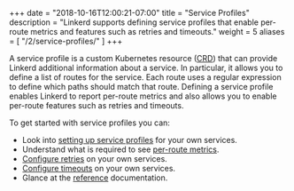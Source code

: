 +++
date = "2018-10-16T12:00:21-07:00"
title = "Service Profiles"
description = "Linkerd supports defining service profiles that enable per-route metrics and features such as retries and timeouts."
weight = 5
aliases = [
  "/2/service-profiles/"
]
+++

A service profile is a custom Kubernetes resource ([CRD][crd]) that can provide
Linkerd additional information about a service. In particular, it allows you to
define a list of routes for the service. Each route uses a regular expression
to define which paths should match that route. Defining a service profile
enables Linkerd to report per-route metrics and also allows you to enable
per-route features such as retries and timeouts.

To get started with service profiles you can:

- Look into [setting up service profiles](/2/tasks/setting-up-service-profiles/)
  for your own services.
- Understand what is required to see
  [per-route metrics](/2/tasks/getting-per-route-metrics/).
- [Configure retries](/2/tasks/configuring-retries/) on your own services.
- [Configure timeouts](/2/tasks/configuring-timeouts/) on your own services.
- Glance at the [reference](/2/reference/service-profiles/) documentation.

[crd]: https://kubernetes.io/docs/concepts/extend-kubernetes/api-extension/custom-resources/
